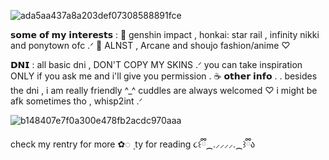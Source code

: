 ![ada5aa437a8a203def07308588891fce](https://github.com/user-attachments/assets/2a280ec5-d793-4f49-bc86-5b8faa0fe011)


𝘀𝗼𝗺𝗲 𝗼𝗳 𝗺𝘆 𝗶𝗻𝘁𝗲𝗿𝗲𝘀𝘁𝘀  :   🐰 
genshin impact , honkai: star rail , infinity nikki and ponytown ofc .ᐟ  :ribbon: 
ALNST , Arcane and shoujo fashion/anime ♡

𝗗𝗡𝗜 : all basic dni , DON'T COPY MY SKINS .ᐟ you can take inspiration ONLY if you ask me and i'll give you permission . 
☕ 𝗼𝘁𝗵𝗲𝗿 𝗶𝗻𝗳𝗼 . . 
besides the dni , i am really friendly ^_^ cuddles are always welcomed ♡ i might be afk sometimes tho , whisp2int .ᐟ


![b148407e7f0a300e478fb2acdc970aaa](https://github.com/user-attachments/assets/b0ee6a3b-f56b-461b-8999-7f0f5ac02a94)


check my rentry for more   ✿◌   ۪  ty for reading ૮꒰ྀི⁔.⸝⸝⸝⸝.⁔꒱ྀིა
